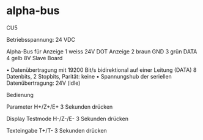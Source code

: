 # alpha-bus

CU5

Betriebsspannung: 24 VDC

Alpha-Bus für Anzeige
1 weiss  24V DOT Anzeige
2 braun  GND
3 grün   DATA
4 gelb   8V Slave Board

• Datenübertragung mit 19200 Bit/s bidirektional auf einer Leitung (DATA) 8 Datenbits, 2 Stopbits, Parität: keine
• Spannungshub der seriellen Datenübertragung: 24V (idle)

Bedienung

Parameter
H+/Z+/E+ 3 Sekunden drücken

Display Testmode
H-/Z-/E- 3 Sekunden drücken

Texteingabe
T+/T- 3 Sekunden drücken
